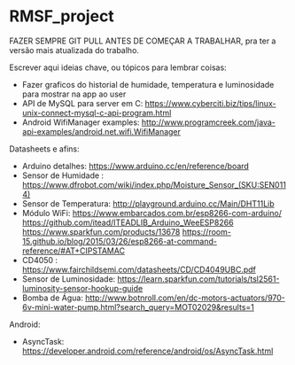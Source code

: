 # RMSF_project
FAZER SEMPRE GIT PULL ANTES DE COMEÇAR A TRABALHAR, pra ter a versão mais atualizada do trabalho.

Escrever aqui ideias chave, ou tópicos para lembrar coisas:
- Fazer graficos do historial de humidade, temperatura e luminosidade para mostrar na app ao user
- API de MySQL para server em C: https://www.cyberciti.biz/tips/linux-unix-connect-mysql-c-api-program.html
- Android WifiManager examples: http://www.programcreek.com/java-api-examples/android.net.wifi.WifiManager

Datasheets e afins:
- Arduino detalhes: https://www.arduino.cc/en/reference/board
- Sensor de Humidade : https://www.dfrobot.com/wiki/index.php/Moisture_Sensor_(SKU:SEN0114)
- Sensor de Temperatura: http://playground.arduino.cc/Main/DHT11Lib
- Módulo WiFi: https://www.embarcados.com.br/esp8266-com-arduino/
                https://github.com/itead/ITEADLIB_Arduino_WeeESP8266
               https://www.sparkfun.com/products/13678
               https://room-15.github.io/blog/2015/03/26/esp8266-at-command-reference/#AT+CIPSTAMAC
- CD4050 : https://www.fairchildsemi.com/datasheets/CD/CD4049UBC.pdf
- Sensor de Luminosidade: https://learn.sparkfun.com/tutorials/tsl2561-luminosity-sensor-hookup-guide
- Bomba de Água: http://www.botnroll.com/en/dc-motors-actuators/970-6v-mini-water-pump.html?search_query=MOT02029&results=1

Android:
- AsyncTask: https://developer.android.com/reference/android/os/AsyncTask.html
